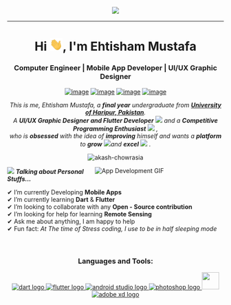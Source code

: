 <p align="center">
  <img src="https://github.com/thompsonemerson/thompsonemerson/raw/master/cover-thompson.png" height="200"/>
</p>
<hr>
<h1 align="center">Hi <img src="https://raw.githubusercontent.com/ABSphreak/ABSphreak/master/gifs/Hi.gif" width="30px">, I'm Ehtisham Mustafa</h1>
<h3 align="center">Computer Engineer | Mobile App Developer | UI/UX Graphic Designer</h3>
<div align="center">

[![image](https://img.shields.io/badge/LinkedIn-0077B5?style=for-the-badge&logo=linkedin&logoColor=white)](https://www.linkedin.com/in/ehtisham-mirza-01b602177/)
[![image](https://img.shields.io/badge/Instagram-E4405F?style=for-the-badge&logo=instagram&logoColor=white)](https://www.instagram.com/ehtishammirza09/)
[![image](https://img.shields.io/badge/Twitter-1DA1F2?style=for-the-badge&logo=twitter&logoColor=white)](https://twitter.com/ehtishammirza11)
[![image](https://img.shields.io/badge/Gmail-D14836?style=for-the-badge&logo=gmail&logoColor=white)](mailto:produtor.ehtishammirza09@gmail.com)
  
</div>


<p align="center">
  <em>
    This is me, Ehtisham Mustafa, a <b>final year</b> undergraduate from <a href="http://www.uoh.edu.pk/#gsc.tab=0"> <b>University of Haripur, Pakistan</a></b>. <br>
    A <b>UI/UX Graphic Designer and Flutter Developer</b> <img src="https://github.com/TheDudeThatCode/TheDudeThatCode/blob/master/Assets/Developer.gif" width="30px"> and a <b>Competitive Programming Enthusiast</b>&nbsp;<img src="https://github.com/TheDudeThatCode/TheDudeThatCode/blob/master/Assets/Designer.gif" width="36px">&nbsp,<br>who is <b>obsessed</b>
    with the idea of <b>improving</b> himself and wants a <b>platform</b> to 
    <b>grow</b> <img src="https://github.com/TheDudeThatCode/TheDudeThatCode/blob/master/Assets/Rocket.gif" width="18px">and 
    <b>excel</b> <img src="https://github.com/TheDudeThatCode/TheDudeThatCode/blob/master/Assets/Medal.gif" width="20px">&nbsp.
  </em> 
  <br>

</p>

<p align="center"> <img src="https://komarev.com/ghpvc/?username=akash-chowrasia&label=Profile%20views&color=0e75b6&style=flat" alt="akash-chowrasia" /> </p>
<img align="right" width=300px alt="App Development GIF" src="https://camo.githubusercontent.com/992babdffd8c74a1502de375fbdf7e4d54773242/68747470733a2f2f6d656469612e67697068792e636f6d2f6d656469612f53576f536b4e36447854737a71494b4571762f67697068792e676966" />

<img src="https://media.giphy.com/media/ObNTw8Uzwy6KQ/giphy.gif" width="30px">&nbsp;***Talking about Personal Stuffs...***

✔ I’m currently Developing **Mobile Apps**<br>
✔ I’m currently learning **Dart** & **Flutter**<br>
✔ I’m looking to collaborate with any **Open - Source contribution**<br>
✔ I’m looking for help for learning **Remote Sensing**<br>
✔ Ask me about anything, I am happy to help<br>
✔ Fun fact: *At The time of Stress coding, I use to be in half sleeping mode*<br><br><br>
 


<h3 align="center">Languages and Tools:</h3>

<p align="center"> 
  
  <a href="https://img.icons8.com/color/344/dart.png" target="_blank"> 
    <img src="https://img.icons8.com/color/344/dart.png" alt="dart logo" width="40" height="40" /> 
  </a>
  <a href="https://img.icons8.com/color/344/flutter.png"> 
    <img src="https://img.icons8.com/color/344/flutter.png" alt="flutter logo" width="40" height="40"/> 
  </a> 
  <a href="https://img.icons8.com/color/344/android-studio--v3.png"> 
    <img src="https://img.icons8.com/color/344/android-studio--v3.png" alt="android studio logo" width="40" height="40"/> 
  </a>  
  
  
  <a href="https://cdn-icons-png.flaticon.com/512/5968/5968520.png" target="_blank"> 
    <img src="https://cdn-icons-png.flaticon.com/512/5968/5968520.png" alt="photoshop logo" width="40" height="40"/> 
  </a> 
  <a href="https://logodownload.org/wp-content/uploads/2017/04/adobe-Illustrator-logo-1-1.png" target="_blank"> 
    <img src="https://logodownload.org/wp-content/uploads/2017/04/adobe-Illustrator-logo-1-1.png" width="40" height="40"/> 
  </a>
  <a href="https://cdn-icons-png.flaticon.com/512/5968/5968559.png" target="_blank"> 
    <img src="https://cdn-icons-png.flaticon.com/512/5968/5968559.png" alt="adobe xd logo" width="40" height="40"/> 
  </a> 

</p>



